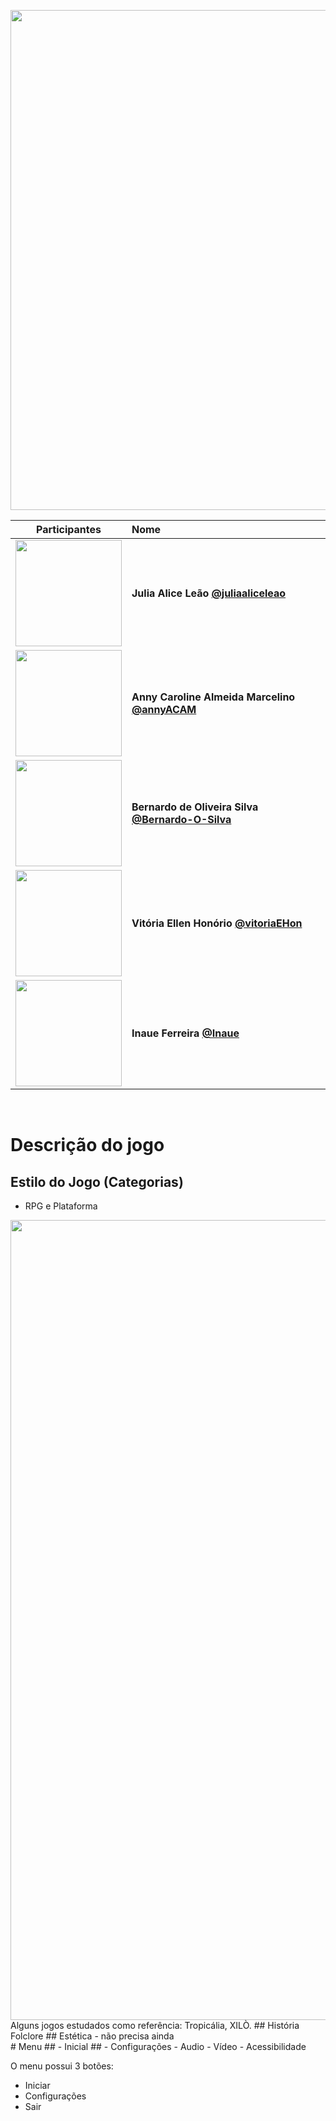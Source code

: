 
<!--Iara-->
<img src="https://github.com/TP-Coltec-UFMG/Iara/assets/104568516/33eb6eb2-7b7b-4862-a4e3-f813091f72ff" width="800"><br>

| Participantes | Nome |
| :---: | :--- |
| <img src="https://github.com/TP-Coltec-UFMG/Iara/assets/104568516/d92ed285-f3bf-4118-b5a0-dfd89fddfd5b" width="170"><br> | **Julia Alice Leão [@juliaaliceleao](https://github.com/juliaaliceleao)**<br>
| <img src="https://github.com/TP-Coltec-UFMG/Iara/assets/104568516/2b3f1c40-f732-419a-875d-3ea8e5a46fad" width="170"> | **Anny Caroline Almeida Marcelino [@annyACAM](https://github.com/annyACAM)**<br>
| <img src="https://github.com/TP-Coltec-UFMG/Iara/assets/104568516/dd57077c-ffb3-4ebf-a240-8d77c036517d" width="170"> | **Bernardo de Oliveira Silva [@Bernardo-O-Silva](https://github.com/Bernardo-O-Silva)**<br>
| <img src="https://github.com/TP-Coltec-UFMG/Iara/assets/104568516/4018c40c-0874-45e5-a3a3-21a7dd28e1f9" width="170"> | **Vitória Ellen Honório [@vitoriaEHon](https://github.com/vitoriaEHon)**<br>
| <img src="https://github.com/TP-Coltec-UFMG/Iara/assets/104568516/b808d044-2067-42a4-a20b-d207b8b28e35" width="170"> | **Inaue Ferreira [@Inaue](https://github.com/Inaue)**<br>
<br>

# Descrição do jogo
## Estilo do Jogo (Categorias)
- RPG e Plataforma
 <img align='center' src="https://github.com/TP-Coltec-UFMG/2023-303-Iara/assets/104568935/d7a637a6-613b-472f-ab17-ad976744d3a5" width="1280">
Alguns jogos estudados como referência: Tropicália, XILÒ.
## História
Folclore
## Estética - não precisa ainda

<br>
# Menu
## - Inicial 
## - Configurações
- Audio 
- Vídeo 
- Acessibilidade

O menu possui 3 botões:
- Iniciar
- Configurações
- Sair

